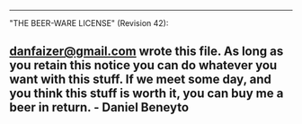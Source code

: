 --------------------------------------------------------------------------------
"THE BEER-WARE LICENSE" (Revision 42):

<danfaizer@gmail.com> wrote this file. As long as you retain this notice you
can do whatever you want with this stuff. If we meet some day, and you think
this stuff is worth it, you can buy me a beer in return. - Daniel Beneyto
--------------------------------------------------------------------------------
